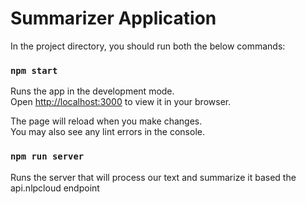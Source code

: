 # Summarizer Application

In the project directory, you should run both the below commands:
### `npm start`

Runs the app in the development mode.\
Open [http://localhost:3000](http://localhost:3000) to view it in your browser.

The page will reload when you make changes.\
You may also see any lint errors in the console.

### `npm run server` 

Runs the server that will process our text and summarize it based the api.nlpcloud endpoint
